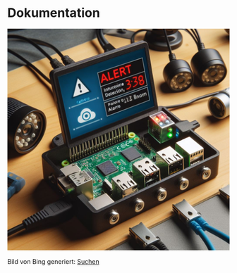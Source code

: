 # Dokumentation

![_41dda56a-6733-47ff-8ac0-22c91bb68a08.jpeg](assets/3e733fbf620d13f269664e0257e0033e1fc33bbc.jpeg)

Bild von Bing generiert: [Suchen</title><meta content="Finden Sie Bilder, Fotos und animierte GIFs mit Bing Bilder" name="description" /><title>Bilder](https://www.bing.com/images/create/intrusion-detection-raspberrypi/1-6579be6948a14dbdab119cddd71c0c67?id=DfTnKrjy7FJxcz%2BHxST3Kw%3D%3D&view=detailv2&idpp=genimg&idpclose=1&FORM=SYDBIC) Prompt: "Geeriere mir bitte ein Bild für ein Projekt. Das Projekt heißt "Intrusion Detection RaspberryPi""

## Einleitung

### Motivation

Unser Ziel war es, ein Gerät zu entwerfen, welches einen oder mehrere Server auf Angriffe untersucht und diese eventuell sogar schon vorbeugt. Das Gerät sollte dabei möglichst einfach einzubauen sein, ohne große Änderungen am bestehenden System vornehmen zu müssen.

## Anforderungen

Im folgenden sind die Anforderungen beschrieben, die wir uns für unser Projekt gesetzt haben.

### Unabdingliche Anforderungen

#### File Based Intrusion Detection

Ein erfolgreicher Angriff hinterlässt spuren im System. Diese können sehr gut versteckt werden, etwa im Code von bestehenden Anwendungen. Das Tool "aide" kann solche Angriffe jedoch aufdecken. Da dies einen sehr großen Teil von ausgeführten Angriffen erkennen kann, war dies uns sehr wichtig.

#### Network Intrusion Detection

Bevor ein Angriff lokale Dateien verändern kann, muss der Angreifer (meistens) erst über das Netzwerk gehen. Wird der Angriff schon dort erkannt, kann dieser schon schneller verhindert werden, und so etwa der Raub von Daten oder anderem verhindert werden. Aus diesem Grund war es uns sehr wichtig, auch diesen Teil mit unserem Projekt abzudecken.

#### Benachrichtigungen

Wurde ein Angriff entdeckt, sollte gehandelt werden. Was genau zu tun ist, ist oft äußerst komplex und individuell, dazu braucht es einen erfahreneren Systemadministrator. Damit dieser aber von dem Problem erfährt, ist es wichtig, dass dieser über verdächtige Aktionen benachrichtigt wird.

### Optionale Anforderungen

#### Oberflächen

##### Evebox

Evebox ist ein Suricata Alert- und Eventmanagement Tool für die Suricata IDS/NSM-Engine. Wir haben das Tool erweitert, um auch die Warnungen von AIDE anzeigen zu können.

#### Pi-Hole

Viele Website, über die schädliche Handlungen geschehen sind bekannt. Mit Pi-Hole kann verhindert werden, dass der Server überhaupt auf diese zugreift. Sei es durch Manipulation oder sozial Engineering.

## Verwendete Technologien

### SSH

SSH bietet eine einfache und sichere Verbindung. Deswegen nutzen wir diese, um Befehle auf dem Server von unserem Gerät auszuführen. Zudem wird SSH zum Übertragen von Dateien eingesetzt.

### Raspberry Pi

Ein Raspberry Pi ist ein ARM-basierter Einplatinencomputer mit einem Ein-Chip-System von Broadcom. Er ist klein und weit verbreitet, deswegen bietet er sich sehr gut an, um die Basis für unser Projekt zu sein. Auch Technologien wie Pi-Hole waren darauf einfach umzusetzen.

### File Based Intrusion Detection: AIDE

AIDE kann Veränderungen in Dateien und Ordnern entdecken, die sonst untergehen könnten. Außerdem erkennt es neue oder gelöschte Dateien und Ordner. Dies geschieht, indem Hashwerte für ausgewählte Ordner (und ihre Inhalte) erstellt werden und in einer Datenbank abgespeichert werden. Zu einem späteren Zeitpunkt kann dann mit dieser verglichen werden und Veränderungen können entdeckt werden. Wie nutzen wir dies?

Vorab der kompakte Ablauf, später mehr Details und Herausforderungen und ihre Lösungen.

AIDE läuft bei uns als Cronjob jeden Morgen um 2:00.
Bei der ersten Ausführung von Aide auf einem Host wird eine Datenbank erstellt. Bei jeder weiteren wird auch eine Datenbank für dem momentanen Stand erstellt und mit der vor 24 Stunden verglichen.
Die erkannten Veränderungen werden dann in geloggt und per Mail Versand, beziehungsweise im JSON-Format in eine Logdatei geschrieben, welche Evebox darstellt.

#### Ausführung von Aide

Die Berechnung der Hashwerte ist aufwendig. Deswegen sollte dies zu einem Zeitpunkt getan werden, in dem der Host Ressourcen zur Verfügung hat. Der Raspberry startet deswegen jeden Tag ab 2:00 auf dem Host die Erstellung der Datenbank. 

#### Persistenz der Datenbanken und Konfigurationsdateien

Die Datenbanken werden auf dem Host erstellt. Von diesem gehen wir jedoch als nicht sicher aus. Deswegen sollten hier Daten nicht gespeichert werden. Denn leiern, Host, könnte er dies ja wieder verschleiern, was wir zu verhindern versuchen. Deswegen werden alle Datenbanken und die Konfigurationsdateien auf dem Raspberry gespeichert. Die letzte Datenbank wird dann immer wieder auf den Host hochgeladen um vergleichen werden zu können.

#### erstellen der Konfigurationsdateien

Mit Aide kann und sollte individuell festgelegt werden, welche Ordner betrachtet werden. Werden dies irgendwann viele Ordner, kann dieser Prozess sehr aufwendig und Zeitintensiv werden. Genau deswegen sollte hier eine gute Auswahl getroffen werden, besonders weil aide keine Priorisierung der Änderungen durchführt.
Der Nutzer sieht also immer alle Änderungen. Werden also etwa log-files betrachtet, die sich oft Ändern und auch viele neue hinzukommen, flutet dies die Ausgabe und wichtige Änderungen könnten übersehen werden.
Sehr gut eignen sich deswegen ausführbare Dateien.

#### Versand per Mail

Um auch über die Änderungen informiert zu werden, lesen wir den output von Aide mit einem python-script aus und passen diese an die Ausgaben von suricata an, um hier gute Übersicth für den Nutzer zu schaffen.
Die Events der letzten 24h werden dann per Mail an die hinterlegte Addresse versendet.

### Network Intrusion Detection

Um Angriffe frühzeitig zu erkennen, insbesondere bevor sie lokale Dateien verändern können, setzen wir auf Network Intrusion Detection (NID) mit Suricata. Suricata ist eine leistungsfähige Open-Source-Software, die Netzwerkverkehr analysiert und nach potenziell schädlichem Verhalten sucht. 

#### Funktionsweise von Suricata

Suricata arbeitet auf der Ebene des Netzwerkverkehrs und überwacht den Datenfluss in Echtzeit. Dabei nutzt es verschiedene Methoden, um Anomalien oder verdächtige Aktivitäten zu identifizieren:

1. **Signature-based Detection:** Suricata verwendet vordefinierte Signaturen, um bekannte Angriffsmuster zu erkennen. Diese Signaturen werden regelmäßig aktualisiert, um gegen die neuesten Bedrohungen gewappnet zu sein.

2. **Anomaly-based Detection:** Durch die Analyse von Netzwerkverhalten erkennt Suricata auch ungewöhnliche Muster, die auf potenzielle Angriffe hindeuten können. Dies ermöglicht die Entdeckung neuer oder sich entwickelnder Bedrohungen.

3. **Protocol Detection:** Suricata erkennt und überwacht verschiedene Netzwerkprotokolle, um Abweichungen von den erwarteten Standards zu identifizieren.

#### Integration in die bestehende Infrastruktur

Bei der Integration in die bestehende Infrastruktur eines Netzwerks gab es zahlreiche Herausforderungen. Suricata sollte den gesamten Datenverkehr des Servers analysieren können, jedoch sollte der Server nicht von dem Raspberry als Knotenpunkt abhängig sein. Hierzu hat unsere Gruppe drei verschiedene Herangehensweisen erarbeitet

**\# TODO:** Herangehensweisen aus [Unexpected problem](../network-ids/Steps.md#unexpected-problem) mit Bildern vorstellen

Unsere gruppe entschied sich für die erste Variante und nutzte die IPTables Erweiterung `tee` um eine Kopie aller eingehender Pakete an den PI zu senden. Selbst wenn dieser ausfällt, arbeitet der Server unbeeinflusst weiter.

**Known Bugs and Limitations:**

Durch die Verwendung der Tee-Erweiterung entsteht ein Bug auf dem Server: `BUG: using __this_cpu_write() in preemptible [00000000] code: sshd/1030`. Dieser Bug kommt, entgegen der angezeigten Nachricht, nicht von dem hier angegebenen `sshd`-Prozess (könnte auch jeder andere Prozess sein, welcher den Network-Stack verwendet), sondern von einem Bug im Kernel-Modul Netfilter. Genaueres konnten wir nicht herausfinden, jedoch liegt die Ursache irgendwo in [linux/net/ipv4/netfilter/nf_dup_ipv4.c at master · torvalds/linux (github.com)](https://github.com/torvalds/linux/blob/master/net/ipv4/netfilter/nf_dup_ipv4.c#L86). Das Fixen des Problems im Linux-Kernel-Modul Netfilter und neu bauen des Kernels würde den Ramen dieser Projektarbeit sprengen und da das Projekt trotz dieses unerwünschten Nebeneffektes funktioniert, wird dieser zum Zeitpunkt der Abgabe ignoriert.

**#TODO:** Links: [Home - Suricata](https://suricata.io/) [Man page of iptables-extensions (netfilter.org)](https://ipset.netfilter.org/iptables-extensions.man.html) [BUG: using __this_cpu_write() in preemptible [00000000] code: systemd-udevd/497 (kernel.org) (TODO: TO CHECK)](https://lore.kernel.org/all/8761m7lm3j.fsf@canonical.com/T/#u)

### Intrusion Prevention

Besser als einen Angriff zu entdecken, ist ihn zu verhindern. Die allermeisten Angriffe finden über das Internet statt und oft genug sind dabei bereits bekannte Webseiten im Spiel. Das Blocken von solch bekannten Webseiten kann Angriffe verhindern, bevor sie überhaupt stattgefunden haben. Dazu wird der Server so konfiguriert, dass er seine DNS-Auflösung über den Rapsberry Pi abhandelt. Dieser kann dann mit der Technologie "PiHole" Websites blockieren. Für dieses gibt es umfangreiche Listen mit bekannten, potenziell schädlichen Websites und RegEx-Filter, welche beispielsweise URLS, welche auf `.exe` enden oder nicht Lateinische Buchstaben (`'o' U+006F` aus den Lateinischen Buchstaben und `'ο' U+03BF` aus den griechischen Buchstaben) enthalten blockieren.

### Sonstiges

- **IPTables:** Zusätzlich wurde zum Umgang mit dem Netfilter-Modul das Userspace-Programm IPTables verwendet. Dieses leitet beispielsweise alle eingehenden Pakete auf dem PI durch Suricata und sendet eine Kopie aller Pakete auf dem Server an den Pi.

- **Cron:** Der Cron-Deamon dient der zeitbasierten Ausführung von Prozessen. Dieser führt täglich die Überprüfung des Servers durch AIDE durch.

- **Samba:** Dient der zur Verfügung Stellung von Netzwerk-Ressourcen.

- **systemd-resolved:** Dient dem manuellen Anpassen der `/etc/resolve.conf`, welche den PI als DNS-Server deklariert.